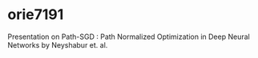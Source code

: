 # orie7191
Presentation on Path-SGD : Path Normalized Optimization in Deep Neural Networks by Neyshabur et. al. 
